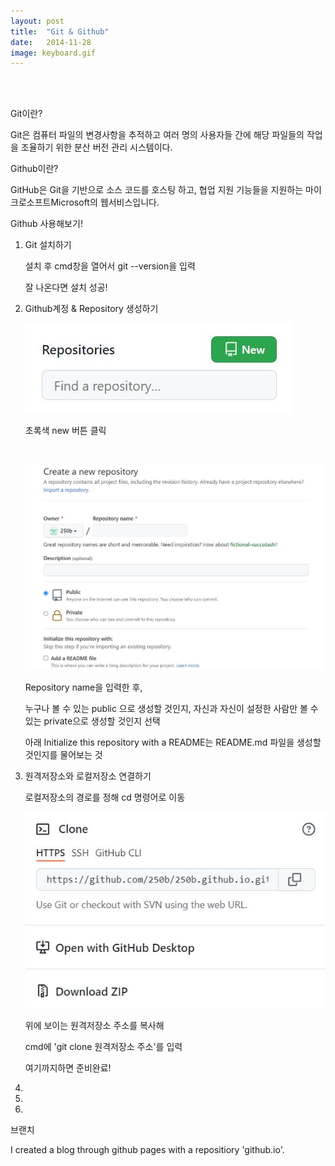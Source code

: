```yaml
---
layout: post
title:  "Git & Github"
date:   2014-11-28
image: keyboard.gif
---
```

<br><br>
<p class="intro"><span class="dropcap"></span>Git이란?<p>
<p class="firstpost">Git은 컴퓨터 파일의 변경사항을 추적하고 여러 명의 사용자들 간에 해당 파일들의 작업을 조율하기 위한 분산 버전 관리 시스템이다.<p>
<p class="intro"><span class="dropcap"></span>Github이란?<p>
<p class="firstpost">GitHub은 Git을 기반으로 소스 코드를 호스팅 하고, 협업 지원 기능들을 지원하는 마이크로소프트Microsoft의 웹서비스입니다. <p>
<p class="intro"><span class="dropcap"></span>Github 사용해보기!<p>
<p class="firstpost">
    <ol>
        <li>Git 설치하기</li>
            <p>설치 후 cmd창을 열어서 git --version을 입력</p>
            <p>잘 나온다면 설치 성공!</p>
        <li>Github계정 & Repository 생성하기</li>
            <P><img src="/assets/img/repository.jpg" alt=""><P>
            <p>초록색 new 버튼 클릭</p>
            <br>
            <P><img src="/assets/img/create.jpg" alt=""><P>
            <p>Repository name을 입력한 후,</p>
            <p>누구나 볼 수 있는 public 으로 생성할 것인지, 자신과 자신이 설정한 사람만 볼 수 있는 private으로 생성할 것인지 선택</p>
            <p>아래 Initialize this repository with a README는 README.md 파일을 생성할 것인지를 물어보는 것</p>
        <li>원격저장소와 로컬저장소 연결하기</li>
            <p>로컬저장소의 경로를 정해 cd 명령어로 이동</p>
            <P><img src="/assets/img/clone.jpg" alt=""><P>
            <p>위에 보이는 원격저장소 주소를 복사해</p>
            <p>cmd에 'git clone 원격저장소 주소'를 입력</p>
        <p>여기까지하면 준비완료!</p>
        <li></li>
        <li></li>
        <li></li>
    </ol>
<p>
<p class="intro"><span class="dropcap"></span>브랜치<p>
<p class="firstpost">I created a blog through github pages with a repositiory 'github.io'.<p>
